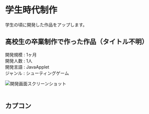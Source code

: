 # 学生時代制作

学生の頃に開発した作品をアップします。

## 高校生の卒業制作で作った作品（タイトル不明）
開発規模 : 1ヶ月<br>
開発人数 : 1人<br>
開発言語 : JavaApplet<br>
ジャンル  : シューティングゲーム<br>

![開発画面スクリーンショット](https://i.imgur.com/0SsrZ72.png)<br>
<br>

## カプコン
